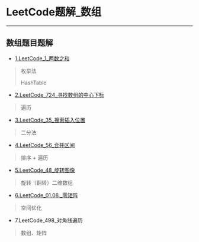 # LeetCode题解_数组

---

## 数组题目题解

* [1.LeetCode_1_两数之和](https://github.com/AnthonyCJ/CS-Notes/blob/trunk/notes/algorithm/leetcode/datastructure/array/LeetCode_1_两数之和.md)

> 枚举法 
>
> HashTable

* [2.LeetCode_724_寻找数组的中心下标](https://github.com/AnthonyCJ/CS-Notes/blob/trunk/notes/algorithm/leetcode/datastructure/array/LeetCode_724_寻找数组的中心下标.md)

> 遍历

* [3.LeetCode_35_搜索插入位置](https://github.com/AnthonyCJ/CS-Notes/blob/trunk/notes/algorithm/leetcode/datastructure/array/LeetCode_35_搜索插入位置.md)

> 二分法

* [4.LeetCode_56_合并区间](https://github.com/AnthonyCJ/CS-Notes/blob/311520340656594149be8a30922790a3a485a7cb/notes/algorithm/leetcode/datastructure/array/LeetCode_56_合并区间.md)

> 排序 + 遍历

* [5.LeetCode_48_旋转图像](https://github.com/AnthonyCJ/CS-Notes/blob/trunk/notes/algorithm/leetcode/datastructure/array/LeetCode_48_旋转图像.md)

> 旋转（翻转）二维数组

* [6.LeetCode_01.08._零矩阵](https://github.com/AnthonyCJ/CS-Notes/blob/trunk/notes/algorithm/leetcode/datastructure/array/LeetCode_01.08._零矩阵.md)

> 空间优化

* 7.LeetCode_498_对角线遍历

> 数组、矩阵

